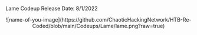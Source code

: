 Lame Codeup Release Date: 8/1/2022

<center>![name-of-you-image](https://github.com/ChaoticHackingNetwork/HTB-Re-Coded/blob/main/Codeups/Lame/lame.png?raw=true)</center>
